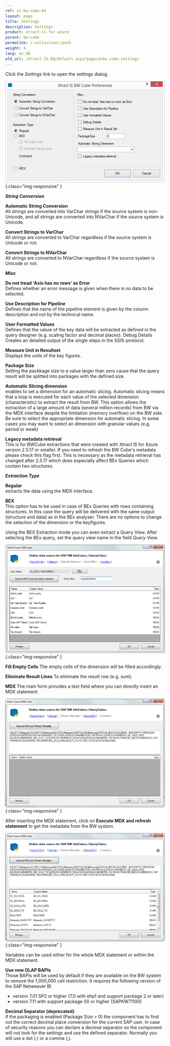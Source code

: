 ```yaml
---
ref: xi-bw-cube-04
layout: page
title: Settings
description: Settings
product: xtract-is-for-azure
parent: bw-cube
permalink: /:collection/:path
weight: 4
lang: en_GB
old_url: /Xtract-IS-EN/default.aspx?pageid=bw-cube-settings
---
```


Click the *Settings* link to open the settings dialog.

![XIS_BWCube_Settings](/img/content/XIS_BWCube_Settings.png){:class="img-responsive" }

***String Conversion***

**Automatic String Conversion**<br>
All strings are converted into VarChar strings if the source system is non-Unicode, and all strings are converted into NVarChar if the source system is Unicode.

**Convert Strings to VarChar**<br>
All strings are converted to VarChar regardless if the source system is Unicode or not.

**Convert Strings to NVarChar**<br>
All strings are converted to NVarChar regardless if the source system is Unicode or not.


***Misc***

**Do not tread 'Axis has no rows' as Error**<br>
Defines whether an error message is given when there is no data to be selected.

**Use Description for Pipeline**<br>
Defines that the name of the pipeline element is given by the column description and not by the technical name.

**User Formatted Values**<br>
Defines that the valuie of the key data will be extracted as defined in the query designer (e.g. scaling factor and decimal places).
Debug Details
Creates an detailed output of the single steps in the SSIS-protocol.

**Measure Unit in Resultset**<br>
Displays the units of the key figures.


**Package Size**<br>
Setting the packkage size to a value larger than zero cause that the query result will be splitted into packages with the defined size.

**Automatic Slicing dimension**<br>
enables to set a dimension for an automatic slicing.
Automatic slicing means that a loop is executed for each value of the selected dimension (characteristic) to extract the result from BW.
This option allows the extraction of a large amount of data (several million records) from BW via the MDX interface  despite the limitation (memory overflow) on the BW side.
Be sure to select the appropriate dimension for automatic slicing. In some cases you may want to select an dimension with granular values (e.g. period or week)

**Legacy metadata retrieval**<br>
This is for BWCube extractions that were created with  Xtract IS for Azure version 2.5.17 or smaller. If you need to refresh the BW Cube's metadata please check this flag first. This is necessary as the metadata retrieval has changed after 2.5.17 which does especially affect BEx Queries which contain two structures.


***Extraction Type***

**Regular**<br>
extracts the data using the MDX interface.

**BEX**<br>
This option has to be used in case of BEx Queries with rows containing structures. In this case the query will be delivered with the same output (structure and data) as in the BEx analyser. 
There are no options to change the selection of the dimension or the keyfigures.

Using the BEX Extraction mode you can even extract a Query View. After selecting the BEx query, set the query view name in the field *Query View.*

![BWCube-Settings-02](/img/content/BWCube-Settings-02.png){:class="img-responsive" }

**Fill Empty Cells**
The empty cells of the dimension will be filled accordingly.

**Eliminate Result Lines**
To eliminate the result row (e.g. sum).


**MDX**
The main form provides a text field where you can directly insert an MDX statement. 

![BWCube-Settings-03](/img/content/BWCube-Settings-03.png){:class="img-responsive" }

After inserting the MDX statement, click on **Execute MDX and refresh statement** to get the metadata from the BW system. 

![BWCube-Settings-04](/img/content/BWCube-Settings-04.png){:class="img-responsive" }

Variables can be used either for the whole MDX statement or within the MDX statement. 

**Use new OLAP BAPIs**<br>
Those BAPIs will be used by default if they are available on the BW system to remove the 1,000,000 cell restriction. It requires the following version of the SAP Netweaver BI
- version 7.01 SP2 or higher (7.0 with ehp1 and support package 2 or later)
- version 7.11 with support package 00 or higher (SAPKW71100)

**Decimal Separator (deprecated)**<br>
If the packaging is enabled (Package Size > 0)  the component has to find out the correct decimal place conversion for the current SAP user. In case of security reasons you can declare a decimal separator so the component will not look for the settings and use the defined separator. Normally you will use a dot (.) or a comma (,).